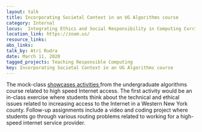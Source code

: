 ```yaml
---
layout: talk
title: Incorporating Societal Context in an UG Algorithms course
category: Internal
locus:  Integrating Ethics and Social Responsibility in Computing Curricula Symposium @ SIGCSE
location_link: https://zoom.us/
resource_links: 
abs_links: 
talk_by: Atri Rudra
date: March 11, 2020
tagged_projects: Teaching Responsible Computing
key: Incorporating Societal Context in an UG Algorithms course
---
```


The mock-class <a href="https://drive.google.com/open?id=1rjgIlrsNWyoq305NJxNQKbkTy-sTceiD" target="_blank">showcases activities </a>from the undergraduate algorithms course related to high speed Internet access. The first activity would be an in-class exercise where students think about the technical and ethical issues related to increasing  access to the Internet in a Western New York county. Follow-up assignments include a video and coding project where students go through various routing problems related to working for a high-speed internet service provider. 
